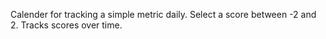 Calender for tracking a simple metric daily. Select a score between -2 and 2. Tracks scores over time. 
